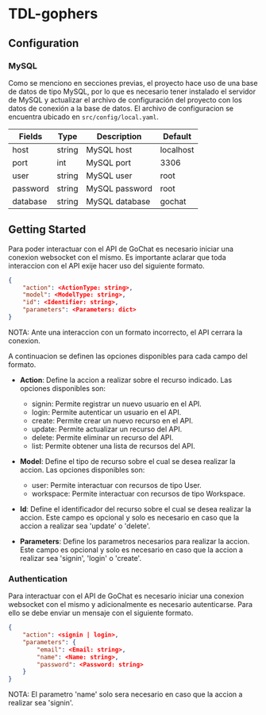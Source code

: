 # TDL-gophers


## Configuration

### MySQL
Como se menciono en secciones previas, el proyecto hace uso de una base de datos de 
tipo MySQL, por lo que es necesario tener instalado el servidor de MySQL y actualizar
el archivo de configuración del proyecto con los datos de conexión a la base de datos. 
El archivo de configuracion se encuentra ubicado en `src/config/local.yaml`.

| Fields | Type | Description | Default |
| ------ | ---- | ----------- | ------- |
| host | string | MySQL host | localhost |
| port | int | MySQL port | 3306 |
| user | string | MySQL user | root |
| password | string | MySQL password | root |
| database | string | MySQL database | gochat |


## Getting Started
Para poder interactuar con el API de GoChat es necesario iniciar una conexion 
websocket con el mismo. Es importante aclarar que toda interaccion con el API 
exije hacer uso del siguiente formato.

```json
{
    "action": <ActionType: string>,
    "model": <ModelType: string>,
    "id": <Identifier: string>,
    "parameters": <Parameters: dict>
}
```

NOTA: Ante una interaccion con un formato incorrecto, el API cerrara la conexion.

A continuacion se definen las opciones disponibles para cada campo del formato.

* **Action**: Define la accion a realizar sobre el recurso indicado. Las opciones 
  disponibles son:
    * signin: Permite registrar un nuevo usuario en el API.
    * login: Permite autenticar un usuario en el API.
    * create: Permite crear un nuevo recurso en el API.
    * update: Permite actualizar un recurso del API.
    * delete: Permite eliminar un recurso del API.
    * list: Permite obtener una lista de recursos del API.
    

* **Model**: Define el tipo de recurso sobre el cual se desea realizar la accion. 
  Las opciones disponibles son:
    * user: Permite interactuar con recursos de tipo User.
    * workspace: Permite interactuar con recursos de tipo Workspace.   


* **Id**: Define el identificador del recurso sobre el cual se desea realizar la
    accion. Este campo es opcional y solo es necesario en caso que la accion a 
    realizar sea 'update' o 'delete'.
  

* **Parameters**: Define los parametros necesarios para realizar la accion. Este
    campo es opcional y solo es necesario en caso que la accion a realizar sea 
    'signin', 'login' o 'create'.
  

### Authentication
Para interactuar con el API de GoChat es necesario iniciar una conexion websocket 
con el mismo y adicionalmente es necesario autenticarse. Para ello se debe enviar 
un mensaje con el siguiente formato.

```json
{
    "action": <signin | login>,      
    "parameters": {
        "email": <Email: string>,
        "name": <Name: string>,
        "password": <Password: string>
    }
}
```

NOTA: El parametro 'name' solo sera necesario en caso que la accion a realizar sea 'signin'.